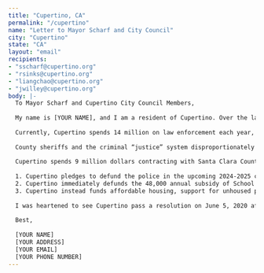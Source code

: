 ```yaml
---
title: "Cupertino, CA"
permalink: "/cupertino"
name: "Letter to Mayor Scharf and City Council"
city: "Cupertino"
state: "CA"
layout: "email"
recipients:
- "sscharf@cupertino.org"
- "rsinks@cupertino.org"
- "liangchao@cupertino.org"
- "jwilley@cupertino.org"
body: |-
  To Mayor Scharf and Cupertino City Council Members,
  
  My name is [YOUR NAME], and I am a resident of Cupertino. Over the last few weeks, I’ve seen an outpouring of rage and grief over an occurrence common in the United States: the police killing of an unarmed Black person. George Floyd, Breonna Taylor, Tony McDade, Ahmaud Arbery. I say their names to honor the lives lost to police violence. I demand that the city of Cupertino respond to this moment, not just with rhetoric, but with change that addresses the systems that encourage anti-Black racism in small towns all over the United States.
  
  Currently, Cupertino spends 14 million on law enforcement each year, and in 2014, the Mercury News reported that 9 million of that goes directly to contracting with Santa Clara County Office of the Sheriff. In doing so, Cupertino is supporting a system of discrimination and brutality against Black people.
  
  County sheriffs and the criminal “justice” system disproportionately police and incarcerate Black people in Santa Clara. In 2017, the Santa Clara County District Attorney reported that while Black residents make up only 2% of the county, a statistic that already points to deep patterns of segregation, Black residents make up 12% of felony defendants and “a disproportionately high number of Black and Hispanic defendants were sentenced to prison as compared to their representation in the community.”
  
  Cupertino spends 9 million dollars contracting with Santa Clara County Sheriff despite the over policing of Black communities, despite the crisis in affordable housing in the South Bay, despite the fact that Cupertino has no homeless shelters. The average Cupertino resident pays $348 a year for Law Enforcement, $139 for Parks and Recreation, $12 for affordable housing, and $2 for support for unhoused people. As a city, I ask that Cupertino answer the call from the Movement for Black Lives and other Black organizations to defund the police and invest instead in community based organizations that truly promote public safety, health, harm reduction, and de-escalation. I ask that:
  
  1. Cupertino pledges to defund the police in the upcoming 2024-2025 contract with the Santa Clara Office of the Sheriff.
  2. Cupertino immediately defunds the 48,000 annual subsidy of School Resource Officers in FUHSD and CUSD schools.
  3. Cupertino instead funds affordable housing, support for unhoused people, and youth mental health.
  
  I was heartened to see Cupertino pass a resolution on June 5, 2020 affirming that Black Lives Matter. In order to, as the resolution states, “oppose any attempts to undermine the safety, security, and rights of members of our community,” it is essential that Cupertino moves to defund the police and reroute that funding to truly support Black people and communities of color.
  
  Best,
  
  [YOUR NAME]
  [YOUR ADDRESS]
  [YOUR EMAIL]
  [YOUR PHONE NUMBER]
---
```


